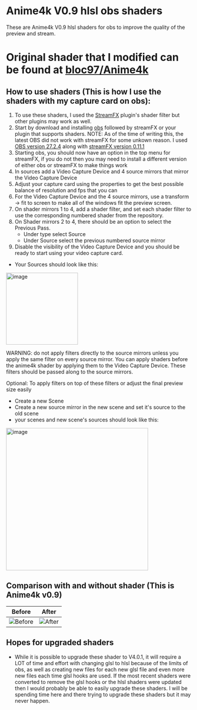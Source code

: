 # Anime4k V0.9 hlsl obs shaders
These are Anime4k V0.9 hlsl shaders for obs to improve the quality of the preview and stream.

# Original shader that I modified can be found at [bloc97/Anime4k](https://github.com/bloc97/Anime4K/releases?q=v0.9&expanded=true)

## How to use shaders (This is how I use the shaders with my capture card on obs):
1. To use these shaders, I used the [StreamFX](https://github.com/Xaymar/obs-StreamFX) plugin's shader filter but other plugins may work as well.
2. Start by download and installing [obs](https://github.com/obsproject/obs-studio/releases) followed by streamFX or your plugin that supports shaders. NOTE: As of the time of writing this, the latest OBS did not work with streamFX for some unkown reason. I used [OBS version 27.2.4](https://github.com/obsproject/obs-studio/releases/tag/27.2.4) along with [streamFX version 0.11.1](https://github.com/Xaymar/obs-StreamFX/releases/tag/0.11.1)
3. Starting obs, you should now have an option in the top menu for streamFX, if you do not then you may need to install a different version of either obs or streamFX to make things work
4. In sources add a Video Capture Device and 4 source mirrors that mirror the Video Capture Device
5. Adjust your capture card using the properties to get the best possible balance of resolution and fps that you can
6. For the Video Capture Device and the 4 source mirrors, use a transform -> fit to screen to make all of the windows fit the preview screen.
7. On shader mirrors 1 to 4, add a shader filter, and set each shader filter to use the corresponding numbered shader from the repository.
8. On Shader mirrors 2 to 4, there should be an option to select the Previous Pass. 
    - Under type select Source
    - Under Source select the previous numbered source mirror
9. Disable the visibility of the Video Capture Device and you should be ready to start using your video capture card.
- Your Sources should look like this:
<img width="195" alt="image" src="https://user-images.githubusercontent.com/56605453/219843065-24ec199e-1bc3-4d9a-80e2-c8b7b6d4b1c3.png">

WARNING: do not apply filters directly to the source mirrors unless you apply the same filter on every source mirror. You can apply shaders before the anime4k shader by applying them to the Video Capture Device. These filters should be passed along to the source mirrors.

Optional: To apply filters on top of these filters or adjust the final preview size easily
- Create a new Scene
- Create a new source mirror in the new scene and set it's source to the old scene
- your scenes and new scene's sources should look like this:
<img width="386" alt="image" src="https://user-images.githubusercontent.com/56605453/219843262-91474fb4-9a3a-4d71-aa51-6fbc36dd5f66.png">

## Comparison with and without shader (This is Anime4k v0.9)
Before                     |  After
:-------------------------:|:-------------------------:
![Before](https://user-images.githubusercontent.com/56605453/219844596-00b29804-ce85-44d8-a319-46dd9945f84d.png)   |  ![After](https://user-images.githubusercontent.com/56605453/219844600-8f6b2785-3c49-42f9-8699-bc309edb1e09.png)

## Hopes for upgraded shaders
- While it is possible to upgrade these shader to V4.0.1, it will require a LOT of time and effort with changing glsl to hlsl because of the limits of obs, as well as creating new files for each new glsl file and even more new files each time glsl hooks are used. If the most recent shaders were converted to remove the glsl hooks or the hlsl shaders were updated then I would probably be able to easily upgrade these shaders. I will be spending time here and there trying to upgrade these shaders but it may never happen.

